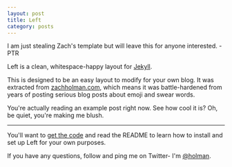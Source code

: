```yaml
---
layout: post
title: Left
category: posts
---
```


I am just stealing Zach's template but will leave this for anyone interested. -PTR

Left is a clean, whitespace-happy layout for [Jekyll][jekyll].

This is designed to be an easy layout to modify for your own blog. It was
extracted from [zachholman.com][zh], which means it was battle-hardened from
years of posting serious blog posts about emoji and swear words.

You're actually reading an example post right now. See how cool it is? Oh, be
quiet, you're making me blush.

---

You'll want to [get the code][left] and read the README to learn how to
install and set up Left for your own purposes.

If you have any questions, follow and ping me on Twitter- I'm
[@holman][twitter].

[jekyll]: https://github.com/mojombo/jekyll
[zh]: http://zachholman.com
[left]: https://github.com/holman/left#readme
[twitter]: https://twitter.com/holman